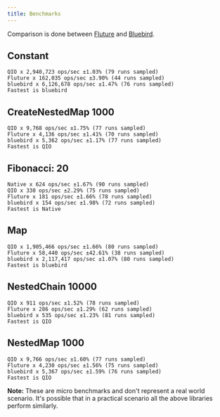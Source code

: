 ```yaml
---
title: Benchmarks
---
```


Comparison is done between [Fluture] and [Bluebird].

[fluture]: https://github.com/fluture-js/Fluture
[bluebird]: https://github.com/petkaantonov/bluebird

## Constant

```
QIO x 2,940,723 ops/sec ±1.03% (79 runs sampled)
Fluture x 162,035 ops/sec ±3.90% (44 runs sampled)
bluebird x 6,126,678 ops/sec ±1.47% (76 runs sampled)
Fastest is bluebird
```

## CreateNestedMap 1000

```
QIO x 9,768 ops/sec ±1.75% (77 runs sampled)
Fluture x 4,136 ops/sec ±1.41% (70 runs sampled)
bluebird x 5,362 ops/sec ±1.17% (77 runs sampled)
Fastest is QIO
```

## Fibonacci: 20

```
Native x 624 ops/sec ±1.67% (90 runs sampled)
QIO x 330 ops/sec ±2.29% (75 runs sampled)
Fluture x 181 ops/sec ±1.66% (78 runs sampled)
bluebird x 154 ops/sec ±1.98% (72 runs sampled)
Fastest is Native
```

## Map

```
QIO x 1,905,466 ops/sec ±1.66% (80 runs sampled)
Fluture x 58,440 ops/sec ±42.61% (38 runs sampled)
bluebird x 2,117,417 ops/sec ±1.07% (80 runs sampled)
Fastest is bluebird
```

## NestedChain 10000

```
QIO x 911 ops/sec ±1.52% (78 runs sampled)
Fluture x 286 ops/sec ±1.29% (62 runs sampled)
bluebird x 535 ops/sec ±1.23% (81 runs sampled)
Fastest is QIO
```

## NestedMap 1000

```
QIO x 9,766 ops/sec ±1.60% (77 runs sampled)
Fluture x 4,230 ops/sec ±1.56% (75 runs sampled)
bluebird x 5,367 ops/sec ±1.59% (76 runs sampled)
Fastest is QIO
```

**Note:** These are micro benchmarks and don't represent a real world scenario. It's possible that in a practical scenario all the above libraries perform similarly.
